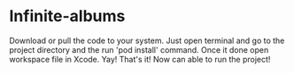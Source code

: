 # Infinite-albums

Download or pull the code to your system. Just open terminal and go to the project directory and the run 'pod install' command.
Once it done open workspace file in Xcode.
Yay! That's it! Now can able to run the project!
